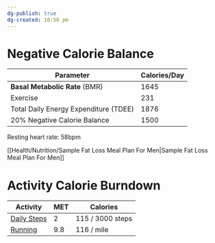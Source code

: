 ```yaml
---
dg-publish: true
dg-created: 10:50 pm
---
```

# Negative Calorie Balance

| Parameter                             | Calories/Day |
| ------------------------------------- | ------------ |
| **Basal Metabolic Rate** (BMR)        | 1645         |
| Exercise                              | 231          |
| Total Daily Energy Expenditure (TDEE) | 1876         |
| 20% Negative Calorie Balance          | 1500         |

Resting heart rate: 58bpm

[[Health/Nutrition/Sample Fat Loss Meal Plan For Men\|Sample Fat Loss Meal Plan For Men]]
# Activity Calorie Burndown

| Activity                                                               | MET | Calories         |
| ---------------------------------------------------------------------- | --- | ---------------- |
| [Daily Steps](https://www.omnicalculator.com/sports/steps-to-calories) | 2   | 115 / 3000 steps |
| [Running](https://www.omnicalculator.com/sports/running-calorie)       | 9.8 | 116 / mile       |
